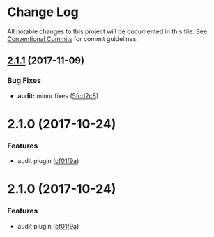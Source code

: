 # Change Log

All notable changes to this project will be documented in this file.
See [Conventional Commits](https://conventionalcommits.org) for commit guidelines.

<a name="2.1.1"></a>
## [2.1.1](https://github.com/bakjs/plugins/compare/@bakjs/audit@2.1.0...@bakjs/audit@2.1.1) (2017-11-09)


### Bug Fixes

* **audit:** minor fixes ([5fcd2c8](https://github.com/bakjs/plugins/commit/5fcd2c8))




<a name="2.1.0"></a>
# 2.1.0 (2017-10-24)


### Features

* audit plugin ([cf01f9a](https://github.com/bakjs/plugins/commit/cf01f9a))




<a name="2.1.0"></a>
# 2.1.0 (2017-10-24)


### Features

* audit plugin ([cf01f9a](https://github.com/bakjs/plugins/commit/cf01f9a))
